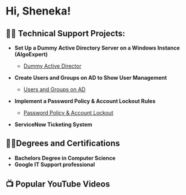 <h1>Hi, Sheneka! </h1>

<h2>👨‍💻 Technical Support Projects:</h2>

- <b>Set Up a Dummy Active Directory Server on a Windows Instance (AlgoExpert)</b>
  - [Dummy Active Director](https://github.com/shenekaM/ActiveDirectoryServerSetUp/blob/main/README.md)
- <b> Create Users and Groups on AD to Show User Management</b>
  - [Users and Groups on AD](https://github.com/joshmadakor1/4chan-Image-Analysis-Middleware-C964) 
- <b>Implement a Password Policy & Account Lockout Rules</b>
  - [Password Policy & Account Lockout](https://github.com/joshmadakor1/Sentinel-Lab)
    
- <b> ServiceNow Ticketing System</b>

<h2>👨‍💻Degrees and Certifications</h2>
 
- <b>Bachelors Degree in Computer Science</b>
- <b>Google IT Support professional</b>

<h2>📺 Popular YouTube Videos</h2>



<!--
**joshmadakor1/joshmadakor1** is a ✨ _special_ ✨ repository because its `README.md` (this file) appears on your GitHub profile.

Here are some ideas to get you started:

- 🔭 I’m currently working on ...
- 🌱 I’m currently learning ...
- 👯 I’m looking to collaborate on ...
- 🤔 I’m looking for help with ...
- 💬 Ask me about ...
- 📫 How to reach me: ...
- 😄 Pronouns: ...
- ⚡ Fun fact: ...
-->
